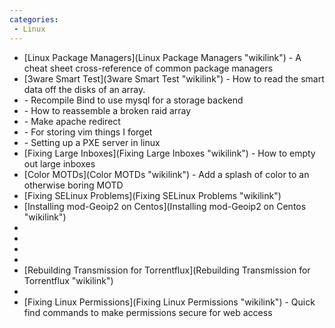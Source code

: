 ```yaml
---
categories:
 - Linux
---
```

-   [Linux Package Managers](Linux Package Managers "wikilink") - A
    cheat sheet cross-reference of common package managers
-   [3ware Smart Test](3ware Smart Test "wikilink") - How to read the
    smart data off the disks of an array.
-   <Bind-Mysql> - Recompile Bind to use mysql for a storage backend
-   <Failed-Raid-Rescue> - How to reassemble a broken raid array
-   <Htaccess-redirects> - Make apache redirect
-   <Vim> - For storing vim things I forget
-   <Pxe> - Setting up a PXE server in linux
-   [Fixing Large Inboxes](Fixing Large Inboxes "wikilink") - How to
    empty out large inboxes
-   [Color MOTDs](Color MOTDs "wikilink") - Add a splash of color to an
    otherwise boring MOTD
-   [Fixing SELinux Problems](Fixing SELinux Problems "wikilink")
-   [Installing mod-Geoip2 on
    Centos](Installing mod-Geoip2 on Centos "wikilink")
-   <Iodine>
-   <Iptables-Nat>
-   <Listps>
-   <N2n>
-   [Rebuilding Transmission for
    Torrentflux](Rebuilding Transmission for Torrentflux "wikilink")
-   <SMART>
-   [Fixing Linux Permissions](Fixing Linux Permissions "wikilink") -
    Quick find commands to make permissions secure for web access

